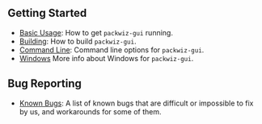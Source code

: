 <script src=/js/main.js> </script>
## Getting Started
- [Basic Usage](./basic-usage.md): How to get `packwiz-gui` running.
- [Building](./build.py.md): How to build `packwiz-gui`.
- [Command Line](./command-line.md): Command line options for `packwiz-gui`.
- [Windows](./windows.md) More info about Windows for `packwiz-gui`.

## Bug Reporting
- [Known Bugs](./bugs.md): A list of known bugs that are difficult or impossible to fix by us, and workarounds for some of them.
